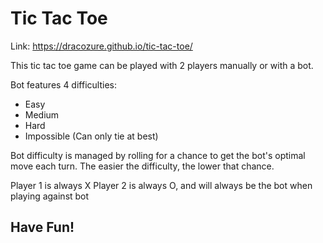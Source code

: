 # Tic Tac Toe

Link: https://dracozure.github.io/tic-tac-toe/

This tic tac toe game can be played with 2 players manually or with a bot.

Bot features 4 difficulties:
- Easy
- Medium
- Hard
- Impossible (Can only tie at best)

Bot difficulty is managed by rolling for a chance to get the bot's optimal move each turn. The easier the difficulty, the lower that chance.

Player 1 is always X
Player 2 is always O, and will always be the bot when playing against bot

## Have Fun!
